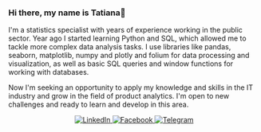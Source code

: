 ### Hi there, my name is Tatiana👋

I'm a statistics specialist with years of experience working in the public sector. Year ago I started learning Python and SQL, which allowed me to tackle more complex data analysis tasks. I use libraries like pandas, seaborn, matplotlib, numpy and plotly and folium for data processing and visualization, as well as basic SQL queries and window functions for working with databases. 

Now I'm seeking an opportunity to apply my knowledge and skills in the IT industry and grow in the field of product analytics. I'm open to new challenges and ready to learn and develop in this area.


<div id="socials" align="center">
	<a href="[linkedin-url](https://www.linkedin.com/in/tatiana-dekhtiar/)">
		<img src="https://img.shields.io/badge/LinkedIn-blue?style=for-the-badge&logo=linkedin&logoColor=white" alt="LinkedIn"/>
	</a>
	<a href="[facebook-url](https://www.facebook.com/tdehtyar)">
		<img src="https://img.shields.io/badge/Facebook-blue?style=for-the-badge&logo=facebook&logoColor=white" alt="Facebook"/>
	</a>
	<a href="[telegram-url](https://t.me/TDshka)">
		<img src="https://img.shields.io/badge/Telegram-blue?style=for-the-badge&logo=telegram&logoColor=white" alt="Telegram"/>
	</a>
</div>
